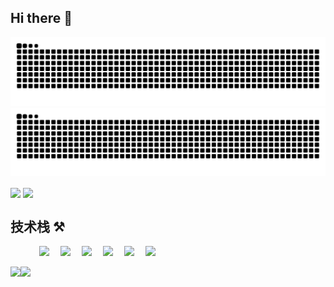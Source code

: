 
## Hi there 👋

![github contribution grid snake animation](https://raw.githubusercontent.com/SouthernPenguin/SouthernPenguin/output/github-contribution-grid-snake-dark.svg#gh-dark-mode-only)![github contribution grid snake animation](https://raw.githubusercontent.com/SouthernPenguin/SouthernPenguin/output/github-contribution-grid-snake.svg#gh-light-mode-only)

<a href="https://juejin.cn/user/1996368848619005" target="_blank"><img  align=center src="https://img.shields.io/badge/掘金-博客-%231677ff?style=flat"/></a>
<a href="https://gitee.com/maskpeople" target="_blank"><img  align=center src="https://img.shields.io/badge/码云-Gitee-%23c71d23?style=flat"/></a>

## 技术栈 ⚒️

<p align="left"> 
      &emsp;&emsp;&emsp;
      <!-- 前端 -->
      <a href=""><img src="https://img.shields.io/badge/Vue.js-35495e.svg?style=flat-square&logo=vue.js&logoColor=4FC08D" ></a>&emsp;
      <a href=""><img src="https://img.shields.io/badge/React-20232a.svg?style=flat-square&logo=react&logoColor=61DAFB" ></a>&emsp;
      <a href=""><img src="https://img.shields.io/badge/TypeScript-007ACC.svg?style=flat-square&logo=typescript&logoColor=white" ></a>&emsp;
      <a href=""><img src="https://img.shields.io/badge/Nest.js-E0234E.svg?style=flat-square&logo=nestjs&logoColor=white" ></a>&emsp;
      <a href=""><img src="https://img.shields.io/badge/Tailwind%20CSS-38B2AC.svg?style=flat-square&logo=tailwindcss&logoColor=white" ></a>&emsp;
      <a href=""><img src="https://img.shields.io/badge/Node.js-339933.svg?style=flat-square&logo=node.js&logoColor=white" ></a>
</p>

<img   height="200px"  align="left" src="https://github-readme-stats.vercel.app/api?username=SouthernPenguin&locale=cn&line_height=33&show_icons=true&hide=&theme=&rank_icon=default"/>
<img   height="200px" align="left" src="https://github-readme-stats.vercel.app/api/top-langs/?username=SouthernPenguin&locale=cn&line_height=33&theme=&langs_count=5&layout=compact"/>

 

